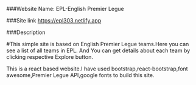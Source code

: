 ###Website Name: EPL-English Premier Legue

###Site link
https://epl303.netlify.app

###Description

#This simple site is based on English Premier Legue teams.Here you can see a list of all teams in EPL. And You can get details about each team by clicking respective Explore button.

This is a react based website.I have used bootstrap,react-bootstrap,font awesome,Premier Legue API,google fonts to build this site.
